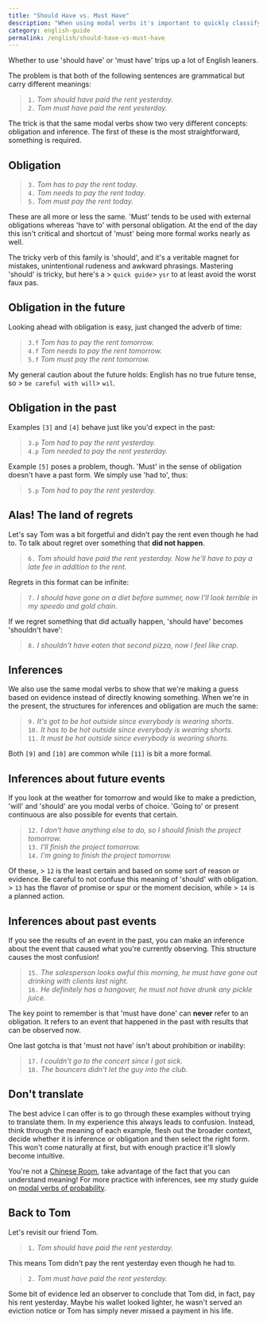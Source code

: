 ```yaml
---
title: "Should Have vs. Must Have"
description: "When using modal verbs it's important to quickly classify whether you are describing an inference or obligation. They have the same form in the present but differ in the past and future."
category: english-guide
permalink: /english/should-have-vs-must-have
---
```


Whether to use 'should have' or 'must have' trips up a lot of English leaners.

The problem is that both of the following sentences are grammatical but carry different meanings: 

> `1.` *Tom should have paid the rent yesterday.*<br>
> `2.` *Tom must have paid the rent yesterday.*

The trick is that the same modal verbs show two very different concepts: obligation and inference. The first of these is the most straightforward, something is required.

## Obligation

> `3.` *Tom has to pay the rent today.*<br>
> `4.` *Tom needs to pay the rent today.*<br>
> `5.` *Tom must pay the rent today.* 

These are all more or less the same. 'Must' tends to be used with external obligations whereas 'have to' with personal obligation. At the end of the day this isn't critical and shortcut of 'must' being more formal works nearly as well.

The tricky verb of this family is 'should', and it's a veritable magnet for mistakes, unintentional rudeness and awkward phrasings. Mastering 'should' is tricky, but here's a > `quick guide`> `ysr` to at least avoid the worst faux pas.

## Obligation in the future

Looking ahead with obligation is easy, just changed the adverb of time:

> `3.f` *Tom has to pay the rent tomorrow.*<br>
> `4.f` *Tom needs to pay the rent tomorrow.*<br>
> `5.f` *Tom must pay the rent tomorrow.*

My general caution about the future holds: English has no true future tense, so > `be careful with will`> `wil`. 

## Obligation in the past

Examples `[3]` and `[4]` behave just like you'd expect in the past:

> `3.p` *Tom had to pay the rent yesterday.*  
> `4.p` *Tom needed to pay the rent yesterday.*  

Example `[5]` poses a problem, though. 'Must' in the sense of obligation doesn't have a past form. We simply use 'had to', thus:

> `5.p` *Tom had to pay the rent yesterday.*

## Alas! The land of regrets

Let's say Tom was a bit forgetful and didn't pay the rent even though he had to. To talk about regret over something that **did not happen**.

> `6.` *Tom should have paid the rent yesterday. Now he'll have to pay a late fee in addition to the rent.*

Regrets in this format can be infinite:

> `7.` *I should have gone on a diet before summer, now I'll look terrible in my speedo and gold chain.*

If we regret something that did actually happen, 'should have' becomes 'shouldn't have':

> `8.` *I shouldn't have eaten that second pizza, now I feel like crap.*

## Inferences

We also use the same modal verbs to show that we're making a guess based on evidence instead of directly knowing something. When we're in the present, the structures for inferences and obligation are much the same:

> `9.` *It's got to be hot outside since everybody is wearing shorts.*  
> `10.` *It has to be hot outside since everybody is wearing shorts.*  
> `11.` *It must be hot outside since everybody is wearing shorts.*

Both `[9]` and `[10]` are common while `[11]` is bit a more formal.

## Inferences about future events

If you look at the weather for tomorrow and would like to make a prediction, 'will' and 'should' are you modal verbs of choice. 'Going to' or present continuous are also possible for events that certain.

> `12.` *I don't have anything else to do, so I should finish the project tomorrow.*  
> `13.` *I'll finish the project tomorrow.*  
> `14.` *I'm going to finish the project tomorrow.*

Of these, > `12` is the least certain and based on some sort of reason or evidence. Be careful to not confuse this meaning of 'should' with obligation. > `13` has the flavor of promise or spur or the moment decision, while > `14` is a planned action.

## Inferences about past events

If you see the results of an event in the past, you can make an inference about the event that caused what you're currently observing. This structure causes the most confusion!

> `15.` *The salesperson looks awful this morning, he must have gone out drinking with clients last night.*  
> `16.` *He definitely has a hangover, he must not have drunk any pickle juice.*

The key point to remember is that 'must have done' can **never** refer to an obligation. It refers to an event that happened in the past with results that can be observed now.

One last gotcha is that 'must not have' isn't about prohibition or inability:

> `17.` *I couldn't go to the concert since I got sick.*  
> `18.` *The bouncers didn't let the guy into the club.*

## Don't translate

The best advice I can offer is to go through these examples without trying to translate them. In my experience this always leads to confusion. Instead, think through the meaning of each example, flesh out the broader context, decide whether it is inference or obligation and then select the right form. This won't come naturally at first, but with enough practice it'll slowly become intuitive. 

You're not a [Chinese Room][wcr], take advantage of the fact that you can understand meaning! For more practice with inferences, see my study guide on [modal verbs of probability][mvp].

## Back to Tom

Let's revisit our friend Tom.

> `1.` *Tom should have paid the rent yesterday.*  

This means Tom didn't pay the rent yesterday even though he had to.

> `2.` *Tom must have paid the rent yesterday.*  

Some bit of evidence led an observer to conclude that Tom did, in fact, pay his rent yesterday. Maybe his wallet looked lighter, he wasn't served an eviction notice or Tom has simply never missed a payment in his life.

[ysr]: /english/you-should-read-this
[wil]: /english/Will-You-Stop-Using-Will
[wcr]: https://en.wikipedia.org/wiki/Chinese_room
[mvp]: /english/modal-verbs-probability-inference
